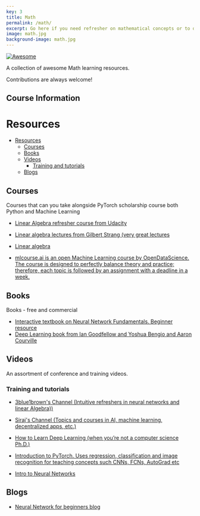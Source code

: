 ```yaml
---
key: 3
title: Math
permalink: /math/
excerpt: Go here if you need refresher on mathematical concepts or to dive deeper and understand them better.
image: math.jpg
background-image: math.jpg
---
```


[![Awesome](https://cdn.rawgit.com/sindresorhus/awesome/d7305f38d29fed78fa85652e3a63e154dd8e8829/media/badge.svg)](https://github.com/sindresorhus/awesome) 

A collection of awesome Math learning resources.

Contributions are always welcome!

## Course Information

# Resources

- [Resources](#resources)
    - [Courses](#courses)
    - [Books](#books)
    - [Videos](#videos)
        - [Training and tutorials](#training-and-tutorials)
    - [Blogs](#blogs)


## Courses

Courses that can you take alongside PyTorch scholarship course both Python and Machine Learning

* [Linear Algebra refresher course from Udacity](https://eu.udacity.com/course/linear-algebra-refresher-course--ud953)

* [Linear algebra lectures from Gilbert Strang (very great lectures](https://ocw.mit.edu/courses/mathematics/18-06-linear-algebra-spring-2010/video-lectures/)

* [Linear algebra](https://eu.udacity.com/course/linear-algebra-refresher-course--ud953)

* [mlcourse.ai is an open Machine Learning course by OpenDataScience. The course is designed to perfectly balance theory and practice; therefore, each topic is followed by an assignment with a deadline in a week. ](https://mlcourse.ai/)

## Books

Books - free and commercial

* [Interactive textbook on Neural Network Fundamentals. Beginner resource](http://cs231n.stanford.edu/)
* [Deep Learning book from Ian Goodfellow and Yoshua Bengio and Aaron Courville](https://www.deeplearningbook.org/)

## Videos

An assortment of conference and training videos.

### Training and tutorials

* [3blue1brown's Channel (Intuitive refreshers in neural networks and linear Algebra))](https://www.youtube.com/channel/UCYO_jab_esuFRV4b17AJtAw/playlists)

* [Siraj's Channel (Topics and courses in AI, machine learning, decentralized apps, etc.)](https://www.youtube.com/channel/UCWN3xxRkmTPmbKwht9FuE5A/playlists)

* [How to Learn Deep Learning (when you’re not a computer science Ph.D.)](https://vimeo.com/214233053)

* [Introduction to PyTorch. Uses regression, classification and image recognition for teaching concepts such CNNs, FCNs, AutoGrad etc](https://www.youtube.com/playlist?list=PLbMqOoYQ3Mxw1Sl5iAAV4SJmvnAGAhFvK)

* [Intro to Neural Networks](https://www.youtube.com/watch?v=aircAruvnKk)

## Blogs

* [Neural Network for beginners blog](https://blog.statsbot.co/neural-networks-for-beginners-d99f2235efca)

